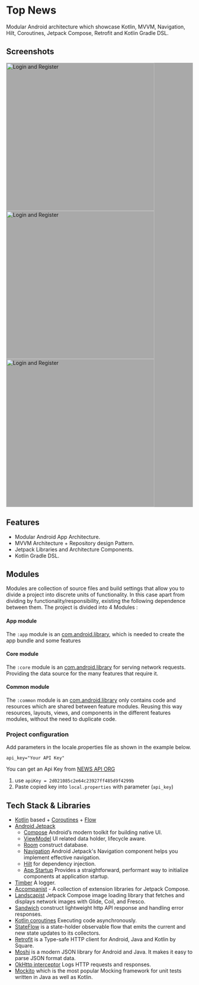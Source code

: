 # Top News
Modular Android architecture which showcase Kotlin, MVVM, Navigation, Hilt, Coroutines, Jetpack Compose, Retrofit and Kotlin Gradle DSL.

## Screenshots

<p style="background-color:rgb(169,169,169);">
<img src="art/dark_one.jpg" alt="Login and Register" width = "400" >
<img src="art/light_one.jpg" alt="Login and Register" width = "400" >
<img src="art/browser_tab.jpg" alt="Login and Register" width = "400" >

## Features
* Modular Android App Architecture.
* MVVM Architecture + Repository design Pattern.
* Jetpack Libraries and Architecture Components.
* Kotlin Gradle DSL.


## Modules

Modules are collection of source files and build settings that allow you to divide a project into discrete units of functionality. In this case apart from dividing by functionality/responsibility, existing the following dependence between them. The project is divided into 4 Modules :

#### App module

The `:app` module is an [com.android.library](https://developer.android.com/studio/build/android-library), which is needed to create the app bundle and some features

#### Core module

The `:core` module is an [com.android.library](https://developer.android.com/studio/projects/android-library) for serving network requests. Providing the data source for the many features that require it.

#### Common module

The `:common` module is an [com.android.library](https://developer.android.com/studio/projects/android-library) only contains code and resources which are shared between feature modules. Reusing this way resources, layouts, views, and components in the different features modules, without the need to duplicate code.

### Project configuration

Add parameters in the locale.properties file as shown in the example below.

```properties
api_key="Your API Key"
```

You can get an Api Key from [NEWS API ORG](https://newsapi.org/)

1. use `apiKey = 2d021085c2e64c23927ff485d9f4299b`
2. Paste copied key into `local.properties` with parameter (`api_key`)


## Tech Stack & Libraries

* [Kotlin](https://kotlinlang.org/) based + [Coroutines](https://github.com/Kotlin/kotlinx.coroutines) + [Flow](https://kotlin.github.io/kotlinx.coroutines/kotlinx-coroutines-core/kotlinx.coroutines.flow/)
* [Android Jetpack](https://developer.android.com/jetpack)
    * [Compose](https://developer.android.com/jetpack/compose) Android’s modern toolkit for building native UI.
    * [ViewModel](https://developer.android.com/topic/libraries/architecture/viewmodel) UI related data holder, lifecycle aware.
    * [Room](https://developer.android.com/topic/libraries/architecture/room) construct database.
    * [Navigation](https://developer.android.com/guide/navigation/) Android Jetpack's Navigation component helps you implement effective navigation.
    * [Hilt](https://developer.android.com/training/dependency-injection/hilt-android) for dependency injection.
    * [App Startup]() Provides a straightforward, performant way to initialize components at application startup.
* [Timber](https://github.com/JakeWharton/timber) A logger.
* [Accompanist](https://github.com/google/accompanist) - A collection of extension libraries for Jetpack Compose.
* [Landscapist](https://github.com/skydoves/landscapist) Jetpack Compose image loading library that fetches and displays network images with Glide, Coil, and Fresco.
* [Sandwich](https://github.com/skydoves/sandwich) construct lightweight http API response and handling error responses.
* [Kotlin coroutines](https://developer.android.com/kotlin/coroutines) Executing code asynchronously.
* [StateFlow](https://developer.android.com/kotlin/flow/stateflow-and-sharedflow) is a state-holder observable flow that emits the current and new state updates to its collectors.
* [Retrofit](https://square.github.io/retrofit/) is a Type-safe HTTP client for Android, Java and Kotlin by Square.
* [Moshi](https://github.com/square/moshi) is a modern JSON library for Android and Java. It makes it easy to parse JSON format data.
* [OkHttp interceptor](https://github.com/square/okhttp/tree/master/okhttp-logging-interceptor) Logs HTTP requests and responses.
* [Mockito](https://github.com/mockito/mockito) which is the most popular Mocking framework for unit tests written in Java as well as Kotlin.
